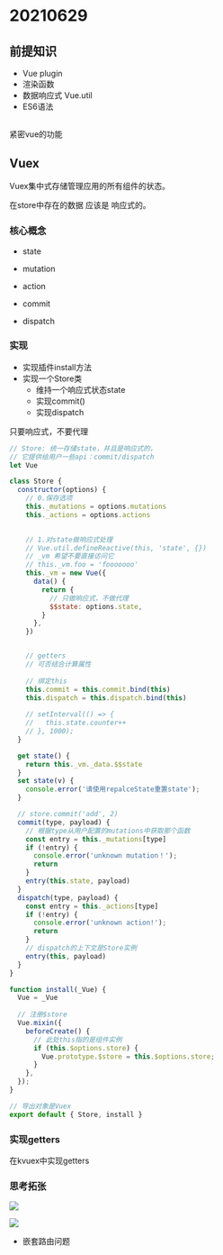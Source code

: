 # 20210629

## 前提知识

- Vue plugin
- 渲染函数
- 数据响应式 Vue.util
- ES6语法

## 

紧密vue的功能

## Vuex

Vuex集中式存储管理应用的所有组件的状态。

在store中存在的数据 应该是 响应式的。


### 核心概念

- state
- mutation
- action

- commit
- dispatch

### 实现

- 实现插件install方法
- 实现一个Store类
  - 维持一个响应式状态state
  - 实现commit()
  - 实现dispatch

只要响应式，不要代理


```js
// Store: 统一存储state，并且是响应式的，
// 它提供给用户一些api：commit/dispatch
let Vue

class Store {
  constructor(options) {
    // 0.保存选项
    this._mutations = options.mutations
    this._actions = options.actions

  
    // 1.对state做响应式处理
    // Vue.util.defineReactive(this, 'state', {})
    // _vm 希望不要直接访问它
    // this._vm.foo = 'fooooooo'
    this._vm = new Vue({
      data() {
        return {
          // 只做响应式，不做代理
          $$state: options.state,
        }
      },
    })


    // getters
    // 可否结合计算属性
    
    // 绑定this
    this.commit = this.commit.bind(this)
    this.dispatch = this.dispatch.bind(this)
    
    // setInterval(() => {
    //   this.state.counter++
    // }, 1000);
  }

  get state() {
    return this._vm._data.$$state
  }
  set state(v) {
    console.error('请使用repalceState重置state');
  }

  // store.commit('add', 2)
  commit(type, payload) {
    // 根据type从用户配置的mutations中获取那个函数
    const entry = this._mutations[type]
    if (!entry) {
      console.error('unknown mutation！');
      return 
    }
    entry(this.state, payload)
  }
  dispatch(type, payload) {
    const entry = this._actions[type]
    if (!entry) {
      console.error('unknown action!');
      return 
    }
    // dispatch的上下文是Store实例
    entry(this, payload)
  }
}

function install(_Vue) {
  Vue = _Vue
  
  // 注册$store
  Vue.mixin({
    beforeCreate() {
      // 此处this指的是组件实例
      if (this.$options.store) {
        Vue.prototype.$store = this.$options.store;
      }
    },
  });
}

// 导出对象是Vuex
export default { Store, install }
```

### 实现getters

在kvuex中实现getters

### 思考拓张

![](https://moonstarimg.oss-cn-hangzhou.aliyuncs.com/picgo_img/20210629222044.png)

![](https://moonstarimg.oss-cn-hangzhou.aliyuncs.com/picgo_img/20210629222104.png)


- 嵌套路由问题